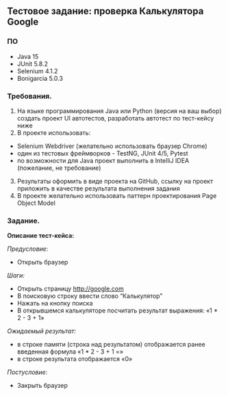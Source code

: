 ## Тестовое задание: проверка Калькулятора Google

### ПО
- Java 15
- JUnit 5.8.2
- Selenium 4.1.2
- Bonigarcia 5.0.3

### Требования.
1. На языке программирования Java или Python (версия на ваш выбор) создать проект UI
   автотестов, разработать автотест по тест-кейсу ниже
2. В проекте использовать:
- Selenium Webdriver (желательно использовать браузер Chrome)
- один из тестовых фреймворков - TestNG, JUnit 4/5, Pytest
- по возможности для Java проект выполнить в IntelliJ IDEA (пожелание, не требование)
3. Результаты оформить в виде проекта на GitHub, ссылку на проект приложить в качестве
   результата выполнения задания
4. В проекте желательно использовать паттерн проектирования Page Object Model
   

### Задание.
**Описание тест-кейса:**

   *Предусловие:*
   - Открыть браузер

   *Шаги:*
   - Открыть страницу http://google.com
   - В поисковую строку ввести слово “Калькулятор”
   - Нажать на кнопку поиска
   - В открывшемся калькуляторе посчитать результат выражения: «1 * 2 - 3 + 1»

   *Ожидаемый результат:*
   - в строке памяти (строка над результатом) отображается ранее введенная формула «1 * 2 - 3 +
   1 =»
   - в строке результата отображается «0»

   *Постусловие:*
   - Закрыть браузер